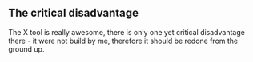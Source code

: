 ## The critical disadvantage
The X tool is really awesome, there is only one yet critical disadvantage there - it were not build by me, therefore it should be redone from the ground up.
